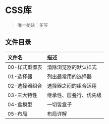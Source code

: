 # CSS库

> 唯一秘诀：多写

## 文件目录
 | 文件名        | 描述                   |
 | :------------ | :--------------------- |
 | 00-样式重置表 | 清除浏览器的默认样式   |
 | 01-选择器     | 列出最常用的选择器     |
 | 02-选择器组合 | 选择器之间的组合运用   |
 | 03-三大特性   | 继承性、层叠行、优先级 |
 | 04-盒模型     | 一切皆盒子             |
 | 05-布局       | 布局详解               |